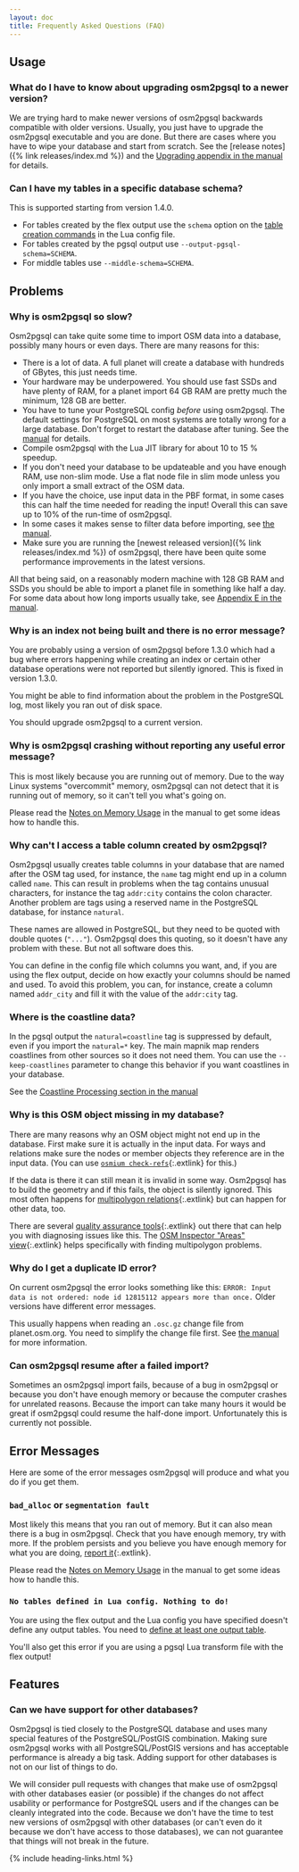 ```yaml
---
layout: doc
title: Frequently Asked Questions (FAQ)
---
```


<section markdown="1">

## Usage

### What do I have to know about upgrading osm2pgsql to a newer version?

We are trying hard to make newer versions of osm2pgsql backwards compatible
with older versions. Usually, you just have to upgrade the osm2pgsql executable
and you are done. But there are cases where you have to wipe your database and
start from scratch. See the [release notes]({% link releases/index.md %}) and
the [Upgrading appendix in the manual](/doc/manual.html#upgrading) for details.

### Can I have my tables in a specific database schema?

This is supported starting from version 1.4.0.

* For tables created by the flex output use the `schema` option on the
  [table creation commands](/doc/manual.html#defining-a-table) in the Lua
  config file.
* For tables created by the pgsql output use `--output-pgsql-schema=SCHEMA`.
* For middle tables use `--middle-schema=SCHEMA`.

</section>
<section markdown="1">

## Problems

### Why is osm2pgsql so slow?

Osm2pgsql can take quite some time to import OSM data into a database, possibly
many hours or even days. There are many reasons for this:

* There is a lot of data. A full planet will create a database with hundreds
  of GBytes, this just needs time.
* Your hardware may be underpowered. You should use fast SSDs and have plenty
  of RAM, for a planet import 64 GB RAM are pretty much the minimum, 128 GB
  are better.
* You have to tune your PostgreSQL config *before* using osm2pgsql. The
  default settings for PostgreSQL on most systems are totally wrong for a
  large database. Don't forget to restart the database after tuning.
  See the [manual](/doc/manual.html#tuning-the-postgresql-server) for
  details.
* Compile osm2pgsql with the Lua JIT library for about 10 to 15 % speedup.
* If you don't need your database to be updateable and you have enough
  RAM, use non-slim mode. Use a flat node file in slim mode unless you only
  import a small extract of the OSM data.
* If you have the choice, use input data in the PBF format, in some cases this
  can half the time needed for reading the input! Overall this can save up to
  10% of the run-time of osm2pgsql.
* In some cases it makes sense to filter data before importing, see
  [the manual](/doc/manual.html#preparing-osm-data-for-use-by-osm2pgsql).
* Make sure you are running the [newest released version]({% link
  releases/index.md %}) of osm2pgsql, there have been quite some performance
  improvements in the latest versions.

All that being said, on a reasonably modern machine with 128 GB RAM and SSDs
you should be able to import a planet file in something like half a day. For
some data about how long imports usually take, see [Appendix E in the
manual](/doc/manual.html#sizing).

### Why is an index not being built and there is no error message?

You are probably using a version of osm2pgsql before 1.3.0 which had a bug
where errors happening while creating an index or certain other database
operations were not reported but silently ignored. This is fixed in version
1.3.0.

You might be able to find information about the problem in the PostgreSQL
log, most likely you ran out of disk space.

You should upgrade osm2pgsql to a current version.

### Why is osm2pgsql crashing without reporting any useful error message?

This is most likely because you are running out of memory. Due to the way
Linux systems "overcommit" memory, osm2pgsql can not detect that it is running
out of memory, so it can't tell you what's going on.

Please read the [Notes on Memory Usage](/doc/manual.html#notes-on-memory-usage)
in the manual to get some ideas how to handle this.

### Why can't I access a table column created by osm2pgsql?

Osm2pgsql usually creates table columns in your database that are named after
the OSM tag used, for instance, the `name` tag might end up in a column called
`name`. This can result in problems when the tag contains unusual characters,
for instance the tag `addr:city` contains the colon character. Another problem
are tags using a reserved name in the PostgreSQL database, for instance
`natural`.

These names are allowed in PostgreSQL, but they need to be quoted with double
quotes (`"..."`). Osm2pgsql does this quoting, so it doesn't have any problem
with these. But not all software does this.

You can define in the config file which columns you want, and, if you are using
the flex output, decide on how exactly your columns should be named and used.
To avoid this problem, you can, for instance, create a column named `addr_city`
and fill it with the value of the `addr:city` tag.

### Where is the coastline data?

In the pgsql output the `natural=coastline` tag is suppressed by default, even
if you import the `natural=*` key. The main mapnik map renders coastlines from
other sources so it does not need them. You can use the `--keep-coastlines`
parameter to change this behavior if you want coastlines in your database.

See the [Coastline Processing section in the
manual](/doc/manual.html#coastline-processing)

### Why is this OSM object missing in my database?

There are many reasons why an OSM object might not end up in the database.
First make sure it is actually in the input data. For ways and relations make
sure the nodes or member objects they reference are in the input data. (You can
use [`osmium
check-refs`](https://docs.osmcode.org/osmium/latest/osmium-check-refs.html){:.extlink} for
this.)

If the data is there it can still mean it is invalid in some way. Osm2pgsql has
to build the geometry and if this fails, the object is silently ignored. This
most often happens for [multipolygon
relations](https://wiki.openstreetmap.org/wiki/Relation:multipolygon){:.extlink}
but can happen for other data, too.

There are several [quality assurance
tools](https://wiki.openstreetmap.org/wiki/Quality_assurance){:.extlink} out
there that can help you with diagnosing issues like this. The [OSM Inspector
"Areas" view](https://tools.geofabrik.de/osmi/?view=areas){:.extlink} helps
specifically with finding multipolygon problems.

### Why do I get a duplicate ID error?

On current osm2pgsql the error looks something like this: `ERROR: Input data is
not ordered: node id 12815112 appears more than once.` Older versions have
different error messages.

This usually happens when reading an `.osc.gz` change file from planet.osm.org.
You need to simplify the change file first. See [the
manual](/doc/manual.html#updating-an-existing-database) for more information.

### Can osm2pgsql resume after a failed import?

Sometimes an osm2pgsql import fails, because of a bug in osm2pgsql or because
you don't have enough memory or because the computer crashes for unrelated
reasons. Because the import can take many hours it would be great if osm2pgsql
could resume the half-done import. Unfortunately this is currently not
possible.

</section>
<section markdown="1">

## Error Messages

Here are some of the error messages osm2pgsql will produce and what you do
if you get them.

### `bad_alloc` or `segmentation fault`

Most likely this means that you ran out of memory. But it can also mean there
is a bug in osm2pgsql. Check that you have enough memory, try with more. If the
problem persists and you believe you have enough memory for what you are doing,
[report it](https://github.com/osm2pgsql-dev/osm2pgsql/issues/new){:.extlink}.

Please read the [Notes on Memory Usage](/doc/manual.html#notes-on-memory-usage)
in the manual to get some ideas how to handle this.

### `No tables defined in Lua config. Nothing to do!`

You are using the flex output and the Lua config you have specified doesn't
define any output tables. You need to [define at least one output
table](/doc/manual.html#defining-a-table).

You'll also get this error if you are using a pgsql Lua transform file with
the flex output!

</section>
<section markdown="1">

## Features

### Can we have support for other databases?

Osm2pgsql is tied closely to the PostgreSQL database and uses many special
features of the PostgreSQL/PostGIS combination. Making sure osm2pgsql works
with all PostgreSQL/PostGIS versions and has acceptable performance is already
a big task. Adding support for other databases is not on our list of things to
do.

We will consider pull requests with changes that make use of osm2pgsql with
other databases easier (or possible) if the changes do not affect usability or
performance for PostgreSQL users and if the changes can be cleanly integrated
into the code. Because we don't have the time to test new versions of osm2pgsql
with other databases (or can't even do it because we don't have access to those
databases), we can not guarantee that things will not break in the future.

</section>

{% include heading-links.html %}
